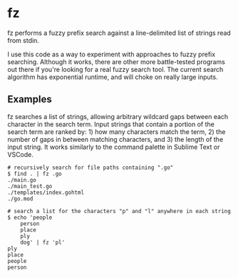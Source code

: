 fz
===

fz performs a fuzzy prefix search against a line-delimited list of strings read
from stdin.

I use this code as a way to experiment with approaches to fuzzy prefix
searching. Although it works, there are other more battle-tested programs out
there if you're looking for a real fuzzy search tool. The current search
algorithm has exponential runtime, and will choke on really large inputs.

Examples
--------

fz searches a list of strings, allowing arbitrary wildcard gaps between each
character in the search term. Input strings that contain a portion of the
search term are ranked by: 1) how many characters match the term, 2) the number
of gaps in between matching characters, and 3) the length of the input string.
It works similarly to the command palette in Sublime Text or VSCode.

	# recursively search for file paths containing ".go"
	$ find . | fz .go
	./main.go
	./main_test.go
	./templates/index.gohtml
	./go.mod

	# search a list for the characters "p" and "l" anywhere in each string
	$ echo 'people
		person
		place
		ply
		dog' | fz 'pl'
	ply
	place
	people
	person
